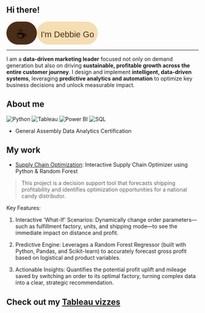 ## Hi there! 

<svg xmlns="http://www.w3.org/2000/svg" width="240" height="60" viewBox="0 0 240 60">
  <!-- Left section (mocha background, pill shape) -->
  <rect width="80" height="60" rx="30" fill="#4B2E19"/>
  
  <!-- Right section (latte background, pill shape) -->
  <rect x="80" width="160" height="60" rx="30" fill="#F5DEB3"/>
  
  <!-- Coffee cup -->
  <text x="40" y="35" font-size="32" text-anchor="middle" dominant-baseline="middle">
    ☕️
  </text>
  
  <!-- Name -->
  <text x="160" y="35" font-size="22" font-family="Arial, sans-serif" fill="#4B2E19" text-anchor="middle" dominant-baseline="middle">
    I'm Debbie Go
  </text>
</svg>




---

I am a **data-driven marketing leader** focused not only on demand generation but also on driving **sustainable, profitable growth across the entire customer journey**. I design and implement **intelligent, data-driven systems**, leveraging **predictive analytics and automation** to optimize key business decisions and unlock measurable impact.


## About me

![Python](https://img.shields.io/badge/Python-FFD43B?style=flat-square&logo=python&logoColor=blue)
![Tableau](https://img.shields.io/badge/Tableau-E97627?style=flat-square&logo=tableau&logoColor=white)
![Power BI](https://img.shields.io/badge/Power%20BI-F2C811?style=flat-square&logo=powerbi&logoColor=black)
![SQL](https://img.shields.io/badge/SQL-00758F?style=flat-square&logoColor=white)

* General Assembly Data Analytics Certification

## My work

* [Supply Chain Optimization](https://github.com/DebbieGo/SupplyChain_Optimization.github.io): Interactive Supply Chain Optimizer using Python & Random Forest

> This project is a decision support tool that forecasts shipping profitability and identifies optimization   opportunities for a national candy distributor.

 Key Features:

1. Interactive 'What-If' Scenarios: Dynamically change order parameters—such as fulfillment factory, units, and shipping mode—to see the immediate impact on distance and profit.

2. Predictive Engine: Leverages a Random Forest Regressor (built with Python, Pandas, and Scikit-learn) to accurately forecast gross profit based on logistical and product variables.

3. Actionable Insights: Quantifies the potential profit uplift and mileage saved by switching an order to its optimal factory, turning complex data into a clear, strategic recommendation.

## Check out my [Tableau vizzes](https://public.tableau.com/app/profile/debbie.go/vizzes)
